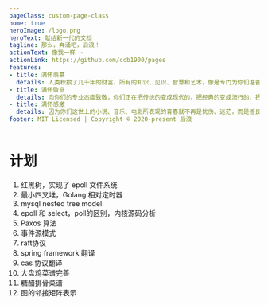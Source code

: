 ```yaml
---
pageClass: custom-page-class
home: true
heroImage: /logo.png
heroText: 献给新一代的文档
tagline: 那么，奔涌吧，后浪！
actionText: 像我一样 →
actionLink: https://github.com/ccb1900/pages
features:
- title: 满怀羡慕
  details: 人类积攒了几千年的财富，所有的知识、见识、智慧和艺术，像是专门为你们准备的礼物。
- title: 满怀敬意
  details: 向你们的专业态度致敬，你们正在把传统的变成现代的，把经典的变成流行的，把学术的变成大众的，把民族的变成世界的。
- title: 满怀感激
  details: 因为你们这世上的小说、音乐、电影所表现的青春就不再是忧伤、迷茫，而是善良、勇敢、无私、无所畏惧，是心里有火，眼里有光，不用活着我们想象中的样子。
footer: MIT Licensed | Copyright © 2020-present 后浪
---
```


# 计划

1. 红黑树，实现了 epoll 文件系统
2. 最小四叉堆，Golang 相对定时器
3. mysql nested tree model
4. epoll 和 select，poll的区别，内核源码分析
5. Paxos 算法
6. 事件源模式
7. raft协议
8. spring framework 翻译
9. cas 协议翻译
10. 大盘鸡菜谱完善
11. 糖醋排骨菜谱
12. 图的邻接矩阵表示
